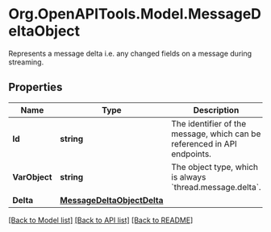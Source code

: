 # Org.OpenAPITools.Model.MessageDeltaObject
Represents a message delta i.e. any changed fields on a message during streaming. 

## Properties

Name | Type | Description | Notes
------------ | ------------- | ------------- | -------------
**Id** | **string** | The identifier of the message, which can be referenced in API endpoints. | 
**VarObject** | **string** | The object type, which is always &#x60;thread.message.delta&#x60;. | 
**Delta** | [**MessageDeltaObjectDelta**](MessageDeltaObjectDelta.md) |  | 

[[Back to Model list]](../README.md#documentation-for-models) [[Back to API list]](../README.md#documentation-for-api-endpoints) [[Back to README]](../README.md)

